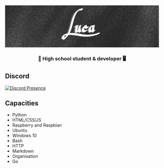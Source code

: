 ![banner](./pics/banner_github.jpg)
<h3 align="center">🏫 High school student & developer 🖥️</h3>

## Discord

[![Discord Presence](https://lanyard-profile-readme.vercel.app/api/325644794049200129)](https://discord.com/users/325644794049200129)

## Capacities

- Python
- HTML/CSS/JS
- Raspberry and Raspbian
- Ubuntu
- Windows 10
- Bash
- HTTP
- Markdown
- Organisation
- Go
